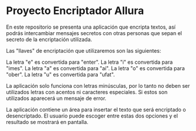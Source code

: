 <h1>Proyecto Encriptador Allura</h1>

En este repositorio se presenta una aplicación que encripta textos, así podrás intercambiar mensajes secretos con otras personas que sepan el secreto de la encriptación utilizada.

Las "llaves" de encriptación que utilizaremos son las siguientes:

La letra "e" es convertida para "enter".
La letra "i" es convertida para "imes".
La letra "a" es convertida para "ai".
La letra "o" es convertida para "ober".
La letra "u" es convertida para "ufat".

La aplicación solo funciona con letras minúsculas, por lo tanto no deben ser utilizados letras con acentos ni caracteres especiales. Si estos son utilizados aparecerá un mensaje de error.

La aplicación contiene un área para insertar el texto que será encriptado o desencriptado. El usuario puede escoger entre estas dos opciones y el resultado se mostrará en pantalla. 

